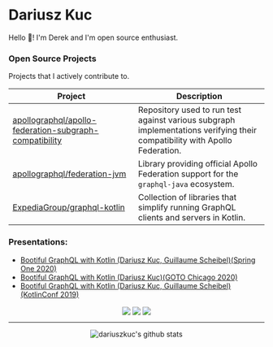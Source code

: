 # Dariusz Kuc

Hello :wave:! I'm Derek and I'm open source enthusiast.

### Open Source Projects

Projects that I actively contribute to.

| Project  | Description |
| -------- | ----------- |
| [apollographql/apollo-federation-subgraph-compatibility](https://github.com/apollographql/apollo-federation-subgraph-compatibility) | Repository used to run test against various subgraph implementations verifying their compatibility with Apollo Federation. |
| [apollographql/federation-jvm](https://github.com/apollographql/federation-jvm) | Library providing official Apollo Federation support for the `graphql-java` ecosystem. |
| [ExpediaGroup/graphql-kotlin](https://github.com/ExpediaGroup/graphql-kotlin) | Collection of libraries that simplify running GraphQL clients and servers in Kotlin. |

### Presentations:

* [Bootiful GraphQL with Kotlin (Dariusz Kuc, Guillaume Scheibel)(Spring One 2020)](https://www.youtube.com/watch?v=t9He4vHZC24)
* [Bootiful GraphQL with Kotlin (Dariusz Kuc)(GOTO Chicago 2020)](https://www.youtube.com/watch?v=1siPT1pTXFU)
* [Bootiful GraphQL with Kotlin (Dariusz Kuc, Guillaume Scheibel)(KotlinConf 2019)](https://www.youtube.com/watch?v=7YJyPXjLdug&index=25)

<p align="center">
  <a href="https://twitter.com/darek_kuc"><img align="center" src="https://img.shields.io/badge/twitter-%231DA1F2.svg?&style=for-the-badge&logo=twitter&logoColor=white"/></a>
  <a href="https://www.linkedin.com/in/dkuc/"><img align="center" src="https://img.shields.io/badge/linkedin-%230077B5.svg?&style=for-the-badge&logo=linkedin&logoColor=white" /></a>
  <a href="https://medium.com/@dariuszkuc"><img align="center" src="https://img.shields.io/badge/Medium-12100E?style=for-the-badge&logo=medium&logoColor=white"></a>
</p>

----

<p align="center">
  <img src="https://github-readme-stats.vercel.app/api?username=dariuszkuc&show_icons=true&theme=algolia&count_private=true&hide=stars" alt="dariuszkuc's github stats">
</p>
